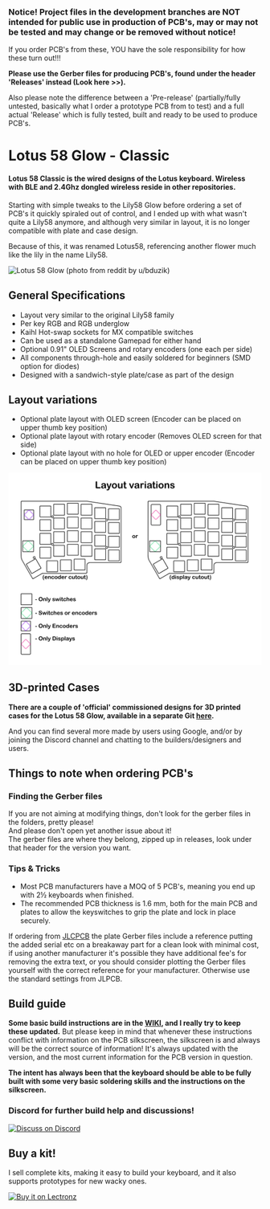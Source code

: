 ### Notice! Project files in the development branches are NOT intended for public use in production of PCB's, may or may not be tested and may change or be removed without notice! 
If you order PCB's from these, YOU have the sole responsibility for how these turn out!!! 

**Please use the Gerber files for producing PCB's, found under the header 'Releases' instead (Look here >>).** 

Also please note the difference between a 'Pre-release' (partially/fully untested, basically what I order a prototype PCB from to test) and a full actual 'Release' which is fully tested, built and ready to be used to produce PCB's.

# Lotus 58 Glow - Classic
#### Lotus 58 Classic is the wired designs of the Lotus keyboard. Wireless with BLE and 2.4Ghz dongled wireless reside in other repositories.

Starting with simple tweaks to the Lily58 Glow before ordering a set of PCB's it quickly spiraled out of control, and I ended up with what wasn't quite a Lily58 anymore, and although very similar in layout, it is no longer compatible with plate and case design. 

Because of this, it was renamed Lotus58, referencing another flower much like the lily in the name Lily58.

![Lotus 58 Glow](https://preview.redd.it/7apgomy67qf61.jpg?width=4032&format=pjpg&auto=webp&s=ce1f045339149a99311582d44b458c88c2b167a3)
(photo from reddit by u/bduzik)

## General Specifications

- Layout very similar to the original Lily58 family
- Per key RGB and RGB underglow
- Kaihl Hot-swap sockets for MX compatible switches
- Can be used as a standalone Gamepad for either hand
- Optional 0.91" OLED Screens and rotary encoders (one each per side)
- All components through-hole and easily soldered for beginners (SMD option for diodes)
- Designed with a sandwich-style plate/case as part of the design


## Layout variations

- Optional plate layout with OLED screen (Encoder can be placed on upper thumb key position)
- Optional plate layout with rotary encoder (Removes OLED screen for that side)  
- Optional plate layout with no hole for OLED or upper encoder (Encoder can be placed on upper thumb key position)


![Layout variations](https://raw.githubusercontent.com/4EBOOT/Lotus58/Glow/Glow/Image/layout_variations.png "Layout Variations")

## 3D-printed Cases
**There are a couple of 'official' commissioned designs for 3D printed cases for the Lotus 58 Glow, available in a separate Git [here](https://github.com/TweetyDaBird/Lotus-Cases).** 

And you can find several more made by users using Google, and/or by joining the Discord channel and chatting to the builders/designers and users.

## Things to note when ordering PCB's
### Finding the Gerber files
If you are not aiming at modifying things, don't look for the gerber files in the folders, pretty please!</BR>
And please don't open yet another issue about it! </BR>
The gerber files are where they belong, zipped up in releases, look under that header for the version you want.

### Tips & Tricks
- Most PCB manufacturers have a MOQ of 5 PCB's, meaning you end up with 2½ keyboards when finished.
- The recommended PCB thickness is 1.6 mm, both for the main PCB and plates to allow the keyswitches to grip the plate and lock in place securely.

If ordering from [JLCPCB](https://www.jlcpcb.com) the plate Gerber files include a reference putting the added serial etc on a breakaway part for a clean look with minimal cost, if using another manufacturer it's possible they have additional fee's for removing the extra text, or you should consider plotting the Gerber files yourself with the correct reference for your manufacturer. Otherwise use the standard settings from JLPCB.

## Build guide
**Some basic build instructions are in the [WIKI](https://github.com/TweetyDaBird/Lotus-58-Classic/wiki), and I really try to keep these updated.** But please keep in mind that whenever these instructions conflict with information on the PCB silkscreen, the silkscreen is and always will be the correct source of information! It's always updated with the version, and the most current information for the PCB version in question. 

**The intent has always been that the keyboard should be able to be fully built with some very basic soldering skills and the instructions on the silkscreen.**

### Discord for further build help and discussions!

<a href="https://discord.gg/G6QzcJQUnm"><img alt="Discuss on Discord" src="https://assets-global.website-files.com/6257adef93867e50d84d30e2/625eb604bb8605784489d361_Discord-Logo%2BWordmark-Color%20(1).png" width="219" height="60"/></a>

## Buy a kit!
I sell complete kits, making it easy to build your keyboard, and it also supports prototypes for new wacky ones. 

<a href="https://lectronz.com/stores/tweetys-wild-thinking"><img alt="Buy it on Lectronz" src="https://lectronz.com/static/badges/buy-it-on-lectronz-small.png" /></a>
